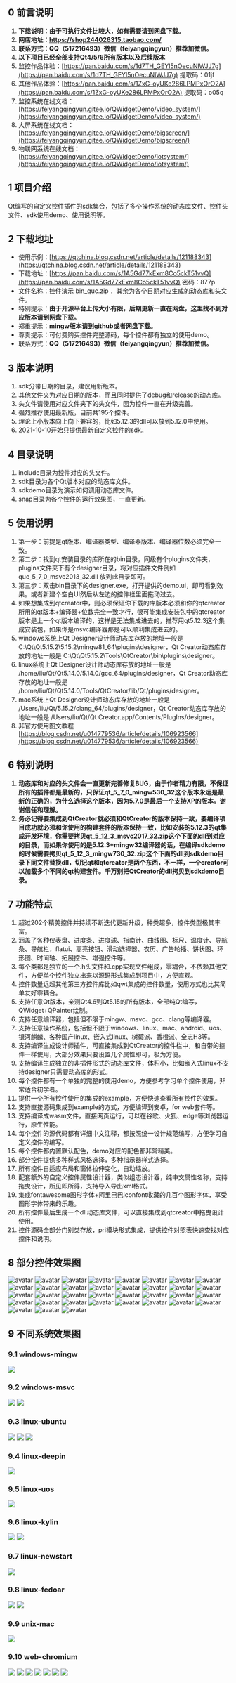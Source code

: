﻿
## 0 前言说明﻿﻿
1. **下载说明：由于可执行文件比较大，如有需要请到网盘下载。**
2. **网店地址：https://shop244026315.taobao.com/**
3. **联系方式：QQ（517216493）微信（feiyangqingyun）推荐加微信。**
4. **以下项目已经全部支持Qt4/5/6所有版本以及后续版本**
5. 监控作品体验：[https://pan.baidu.com/s/1d7TH_GEYl5nOecuNlWJJ7g](https://pan.baidu.com/s/1d7TH_GEYl5nOecuNlWJJ7g) 提取码：01jf
6. 其他作品体验：[https://pan.baidu.com/s/1ZxG-oyUKe286LPMPxOrO2A](https://pan.baidu.com/s/1ZxG-oyUKe286LPMPxOrO2A) 提取码：o05q
7. 监控系统在线文档：[https://feiyangqingyun.gitee.io/QWidgetDemo/video_system/](https://feiyangqingyun.gitee.io/QWidgetDemo/video_system/)
8. 大屏系统在线文档：[https://feiyangqingyun.gitee.io/QWidgetDemo/bigscreen/](https://feiyangqingyun.gitee.io/QWidgetDemo/bigscreen/)
9. 物联网系统在线文档：[https://feiyangqingyun.gitee.io/QWidgetDemo/iotsystem/](https://feiyangqingyun.gitee.io/QWidgetDemo/iotsystem/)

## 1 项目介绍
Qt编写的自定义控件插件的sdk集合，包括了多个操作系统的动态库文件、控件头文件、sdk使用demo、使用说明等。

## 2 下载地址
- 使用示例：[https://qtchina.blog.csdn.net/article/details/121188343](https://qtchina.blog.csdn.net/article/details/121188343)
- 下载地址：[https://pan.baidu.com/s/1A5Gd77kExm8Co5ckT51vvQ](https://pan.baidu.com/s/1A5Gd77kExm8Co5ckT51vvQ)  密码：877p
- 文件名称：控件演示 bin_quc.zip ，其余为各个日期对应生成的动态库和头文件。
- 特别提示：**由于开源平台上传大小有限，后期更新一直在网盘，这里找不到对应版本请到网盘下载。**
- 郑重提示：**mingw版本请到github或者网盘下载。**
- 尊贵提示：可付费购买控件完整源码，每个控件都有独立的使用demo。
- 联系方式：**QQ（517216493）微信（feiyangqingyun）推荐加微信。**

## 3 版本说明
1. sdk分带日期的目录，建议用新版本。
2. 其他文件夹为对应日期的版本，而且同时提供了debug和release的动态库。
3. 头文件请使用对应文件夹下的头文件，因为控件一直在升级完善。
4. 强烈推荐使用最新版，目前共195个控件。
5. 理论上小版本向上向下兼容的，比如5.12.3的dll可以放到5.12.0中使用。
6. 2021-10-10开始只提供最新自定义控件的sdk。

## 4 目录说明
1. include目录为控件对应的头文件。
2. sdk目录为各个Qt版本对应的动态库文件。
3. sdkdemo目录为演示如何调用动态库文件。
4. snap目录为各个控件的运行效果图，一直更新。

## 5 使用说明
1. 第一步：前提是qt版本、编译器类型、编译器版本、编译器位数必须完全一致。
2. 第二步：找到qt安装目录的库所在的bin目录，同级有个plugins文件夹，plugins文件夹下有个designer目录，将对应插件文件例如 quc_5_7_0_msvc2013_32.dll 放到此目录即可。
3. 第三步：双击bin目录下的designer.exe，打开提供的demo.ui，即可看到效果。或者新建个空白UI然后从左边的控件栏里面拖动过去。
4. 如果想集成到qtcreator中，则必须保证你下载的库版本必须和你的qtcreator所用的qt版本+编译器+位数完全一致才行，很可能集成安装包中的qtcreator版本是上一个qt版本编译的，这样是无法集成进去的，推荐用qt5.12.3这个集成安装包，如果你是msvc编译器那是可以顺利集成进去的。
5. windows系统上Qt Designer设计师动态库存放的地址一般是 C:\Qt\Qt5.15.2\5.15.2\mingw81_64\plugins\designer，Qt Creator动态库存放的地址一般是 C:\Qt\Qt5.15.2\Tools\QtCreator\bin\plugins\designer。
6. linux系统上Qt Designer设计师动态库存放的地址一般是 /home/liu/Qt/Qt5.14.0/5.14.0/gcc_64/plugins/designer，Qt Creator动态库存放的地址一般是 /home/liu/Qt/Qt5.14.0/Tools/QtCreator/lib/Qt/plugins/designer。
7. mac系统上Qt Designer设计师动态库存放的地址一般是 /Users/liu/Qt/5.15.2/clang_64/plugins/designer，Qt Creator动态库存放的地址一般是 /Users/liu/Qt/Qt Creator.app/Contents/PlugIns/designer。
8. 非官方使用图文教程 [https://blog.csdn.net/u014779536/article/details/106923566](https://blog.csdn.net/u014779536/article/details/106923566)

## 6 特别说明
1. **动态库和对应的头文件会一直更新完善修复BUG，由于作者精力有限，不保证所有的插件都是最新的，只保证qt_5_7_0_mingw530_32这个版本永远是最新的正确的，为什么选择这个版本，因为5.7.0是最后一个支持XP的版本。谢谢信任和理解。**
2. **务必记得要集成到QtCreator就必须和QtCreator的版本保持一致，要编译项目成功就必须和你使用的构建套件的版本保持一致，比如安装的5.12.3的qt集成开发环境，你需要拷贝qt_5_12_3_msvc2017_32.zip这个下面的dll到对应的目录，而如果你使用的是5.12.3+mingw32编译器的话，在编译sdkdemo的时候需要拷贝qt_5_12_3_mingw730_32.zip这个下面的dll到sdkdemo目录下同文件替换dll，切记qt和qtcreator是两个东西，不一样，一个creator可以加载多个不同的qt构建套件。千万别把QtCreator的dll拷贝到sdkdemo目录。**

## 7 功能特点
1. 超过202个精美控件并持续不断迭代更新升级，种类超多，控件类型极其丰富。
2. 涵盖了各种仪表盘、进度条、进度球、指南针、曲线图、标尺、温度计、导航条、导航栏，flatui、高亮按钮、滑动选择器、农历、广告轮播、饼状图、环形图、时间轴、拓展控件、增强控件等。
3. 每个类都是独立的一个.h头文件和.cpp实现文件组成，零耦合，不依赖其他文件，方便单个控件独立出来以源码形式集成到项目中，方便直观。
4. 控件数量远超其他第三方控件库比如qwt集成的控件数量，使用方式也比其简单友好零耦合。
5. 支持任意Qt版本，亲测Qt4.6到Qt5.15的所有版本，全部纯Qt编写，QWidget+QPainter绘制。
6. 支持任意编译器，包括但不限于mingw、msvc、gcc、clang等编译器。
7. 支持任意操作系统，包括但不限于windows、linux、mac、android、uos、银河麒麟、各种国产linux、嵌入式linux、树莓派、香橙派、全志H3等。
8. 支持编译生成设计师插件，可直接集成到QtCreator的控件栏中，和自带的控件一样使用，大部分效果只要设置几个属性即可，极为方便。
9. 支持编译生成独立的非插件形式的动态库文件，体积小，比如嵌入式linux不支持designer只需要动态库的形式。
10. 每个控件都有一个单独的完整的使用demo，方便参考学习单个控件使用，非常适合初学者。
11. 提供一个所有控件使用的集成的example，方便快速查看所有控件的效果。
12. 支持直接源码集成到example的方式，方便编译到安卓，for web套件等。
13. 支持编译成wasm文件，直接网页运行，可以在谷歌、火狐、edge等浏览器运行，原生性能。
14. 每个控件的源代码都有详细中文注释，都按照统一设计规范编写，方便学习自定义控件的编写。
15. 每个控件都内置默认配色，demo对应的配色都非常精美。
16. 部分控件提供多种样式风格选择，多种指示器样式选择。
17. 所有控件自适应布局和窗体拉伸变化，自动缩放。
18. 配套额外的自定义控件属性设计器，类似组态设计器，纯中文属性名称，支持拖曳设计，所见即所得，支持导入导出xml格式。
19. 集成fontawesome图形字体+阿里巴巴iconfont收藏的几百个图形字体，享受图形字体带来的乐趣。
20. 所有控件最后生成一个dll动态库文件，可以直接集成到qtcreator中拖曳设计使用。
21. 控件源码全部分门别类存放，pri模块形式集成，提供控件对照表快速查找对应控件和说明。

## 8 部分控件效果图
![avatar](snap/000.gif)
![avatar](snap/customring.gif)
![avatar](snap/gaugecar.gif)
![avatar](snap/gaugecolor.gif)
![avatar](snap/gaugemini.gif)
![avatar](snap/gaugepanel.gif)
![avatar](snap/gaugepercent.gif)
![avatar](snap/gaugespeed.gif)
![avatar](snap/progresspercent.gif)
![avatar](snap/telwidget.gif)
![avatar](snap/wavebar.gif)
![avatar](snap/switchbutton.gif)
![avatar](snap/progresstip.gif)
![avatar](snap/gaugeedit.gif)
![avatar](snap/timeaxis.gif)
![avatar](snap/shadowclock.gif)
![avatar](snap/shadowcalendar.gif)
![avatar](snap/progressshadow.gif)
![avatar](snap/wavewater.gif)
![avatar](snap/progressarc.gif)
![avatar](snap/scantantan.gif)
![avatar](snap/imageanimation.gif)
![avatar](snap/gaugecompasspan.gif)
![avatar](snap/progressbutton.gif)
![avatar](snap/lunarcalendarwidget.gif)
![avatar](snap/colorpanel.gif)
![avatar](snap/navlistview.gif)
![avatar](snap/navbutton.gif)
![avatar](snap/gaugecloud.gif)
![avatar](snap/gaugedial.gif)
![avatar](snap/rulerprogress.gif)
![avatar](snap/gaugeprogress.gif)
![avatar](snap/rulerslider.gif)
![avatar](snap/1_property1.png)
![avatar](snap/1_property2.png)

## 9 不同系统效果图
### 9.1 windows-mingw
 ![](snap/4-1-1.jpg)

### 9.2 windows-msvc
 ![](snap/4-2-1.jpg)
 ![](snap/4-2-2.jpg)

### 9.3 linux-ubuntu
 ![](snap/4-3-1.jpg)
 ![](snap/4-3-2.jpg)
 ![](snap/4-3-3.jpg)

### 9.4 linux-deepin
 ![](snap/4-4-1.jpg)

### 9.5 linux-uos
 ![](snap/4-5-1.jpg)

### 9.6 linux-kylin
 ![](snap/4-6-1.jpg)
 ![](snap/4-6-2.jpg)

### 9.7 linux-newstart
 ![](snap/4-7-1.jpg)

### 9.8 linux-fedoar
 ![](snap/4-8-1.jpg)
 ![](snap/4-8-2.jpg)

### 9.9 unix-mac
 ![](snap/4-9-1.jpg)

### 9.10 web-chromium
 ![](snap/4-10-1.jpg)
 ![](snap/4-10-2.jpg)
 ![](snap/4-10-3.jpg)
 ![](snap/4-10-4.jpg)
 ![](snap/4-10-5.jpg)
 ![](snap/4-10-6.jpg)
 ![](snap/4-10-7.jpg)